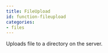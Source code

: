 ```yaml
---
title: FileUpload
id: function-fileupload
categories:
- files
---
```


Uploads file to a directory on the server.
